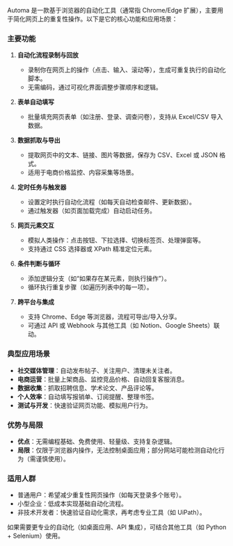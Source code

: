Automa 是一款基于浏览器的自动化工具（通常指 Chrome/Edge 扩展），主要用于简化网页上的重复性操作。以下是它的核心功能和应用场景：

### **主要功能**
1. **自动化流程录制与回放**  
   - 录制你在网页上的操作（点击、输入、滚动等），生成可重复执行的自动化脚本。
   - 无需编码，通过可视化界面调整步骤顺序和逻辑。

2. **表单自动填写**  
   - 批量填充网页表单（如注册、登录、调查问卷），支持从 Excel/CSV 导入数据。

3. **数据抓取与导出**  
   - 提取网页中的文本、链接、图片等数据，保存为 CSV、Excel 或 JSON 格式。
   - 适用于电商价格监控、内容采集等场景。

4. **定时任务与触发器**  
   - 设置定时执行自动化流程（如每天自动检查邮件、更新数据）。
   - 通过触发器（如页面加载完成）自动启动任务。

5. **网页元素交互**  
   - 模拟人类操作：点击按钮、下拉选择、切换标签页、处理弹窗等。
   - 支持通过 CSS 选择器或 XPath 精准定位元素。

6. **条件判断与循环**  
   - 添加逻辑分支（如“如果存在某元素，则执行操作”）。
   - 循环执行重复步骤（如遍历列表中的每一项）。

7. **跨平台与集成**  
   - 支持 Chrome、Edge 等浏览器，流程可导出/导入分享。
   - 可通过 API 或 Webhook 与其他工具（如 Notion、Google Sheets）联动。

### **典型应用场景**
- **社交媒体管理**：自动发布帖子、关注用户、清理未关注者。
- **电商运营**：批量上架商品、监控竞品价格、自动回复客服消息。
- **数据收集**：抓取招聘信息、学术论文、产品评论等。
- **个人效率**：自动填写报销单、订阅提醒、整理书签。
- **测试与开发**：快速验证网页功能、模拟用户行为。

### **优势与局限**
- **优点**：无需编程基础、免费使用、轻量级、支持复杂逻辑。
- **局限**：仅限于浏览器内操作，无法控制桌面应用；部分网站可能检测自动化行为（需谨慎使用）。

### **适用人群**
- 普通用户：希望减少重复性网页操作（如每天登录多个账号）。
- 小型企业：低成本实现基础自动化流程。
- 非技术开发者：快速验证自动化需求，再考虑专业工具（如 UiPath）。

如果需要更专业的自动化（如桌面应用、API 集成），可结合其他工具（如 Python + Selenium）使用。
